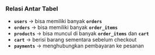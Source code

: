 ### **Relasi Antar Tabel**

* **`users`** → bisa memiliki banyak **`orders`**
* **`orders`** → bisa memiliki banyak **`order_items`**
* **`products`** → bisa muncul di banyak **`order_items`** dan **`cart`**
* **`cart`** → berisi barang sementara sebelum checkout
* **`payments`** → menghubungkan pembayaran ke pesanan
